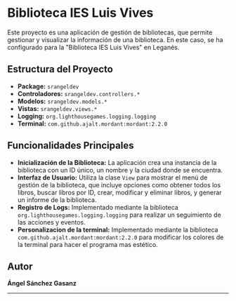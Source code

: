 # Biblioteca IES Luis Vives

Este proyecto es una aplicación de gestión de bibliotecas, que permite gestionar y visualizar la información de una biblioteca. En este caso, se ha configurado para la "Biblioteca IES Luis Vives" en Leganés.

## Estructura del Proyecto

- **Package:** `srangeldev`
- **Controladores:** `srangeldev.controllers.*`
- **Modelos:** `srangeldev.models.*`
- **Vistas:** `srangeldev.views.*`
- **Logging:** `org.lighthousegames.logging.logging`
- **Terminal:** `com.github.ajalt.mordant:mordant:2.2.0`

## Funcionalidades Principales

- **Inicialización de la Biblioteca:** La aplicación crea una instancia de la biblioteca con un ID único, un nombre y la ciudad donde se encuentra.
- **Interfaz de Usuario:** Utiliza la clase `View` para mostrar el menú de gestión de la biblioteca, que incluye opciones como obtener todos los libros, buscar libros por ID, crear, modificar y eliminar libros, y generar un informe de la biblioteca.
- **Registro de Logs:** Implementado mediante la biblioteca `org.lighthousegames.logging.logging` para realizar un seguimiento de las acciones y eventos.
- **Personalizacion de la terminal:** Implementado mediante la biblioteca `com.github.ajalt.mordant:mordant:2.2.0` para modificar los colores de la terminal para hacer el programa mas estético.

## Autor

**Ángel Sánchez Gasanz**

---
